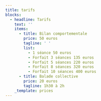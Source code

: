 ```yaml
---
title: tarifs
blocks:
  - headline: Tarifs
    text: ''
    items:
      - title: Bilan comportementale
        price: 50 euros
        tagline: ' '
        list:
          - 1 séance 50 euros
          - Forfait 3 séances 135 euros
          - Forfait 5 séances 220 euros
          - Forfait 8 séances 320 euros
          - Forfait 10 séances 400 euros
      - title: Balade collective
        price: 20 euros
        tagline: 1h30 à 2h
    _template: prices
---
```


